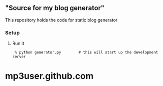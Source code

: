 ## "Source for my blog generator"

This repository holds the code for static blog generator

### Setup

1. Run it

        % python generator.py        # this will start up the development server


# mp3user.github.com
